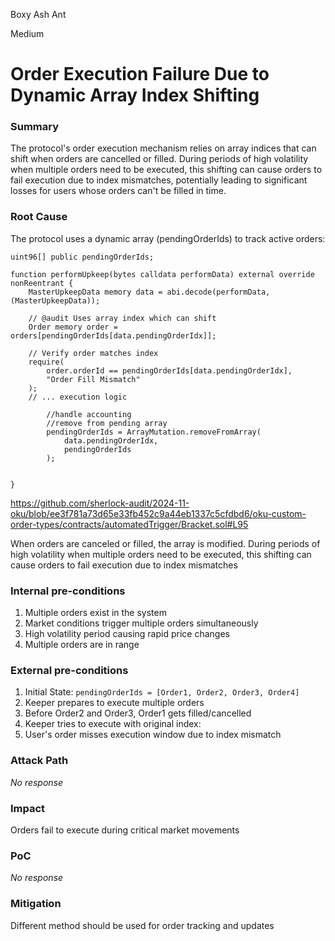 Boxy Ash Ant

Medium

# Order Execution Failure Due to Dynamic Array Index Shifting

### Summary

The protocol's order execution mechanism relies on array indices that can shift when orders are cancelled or filled. During periods of high volatility when multiple orders need to be executed, this shifting can cause orders to fail execution due to index mismatches, potentially leading to significant losses for users whose orders can't be filled in time.

### Root Cause

The protocol uses a dynamic array (pendingOrderIds) to track active orders:

```solidity
uint96[] public pendingOrderIds;

function performUpkeep(bytes calldata performData) external override nonReentrant {
    MasterUpkeepData memory data = abi.decode(performData, (MasterUpkeepData));
    
    // @audit Uses array index which can shift
    Order memory order = orders[pendingOrderIds[data.pendingOrderIdx]];

    // Verify order matches index
    require(
        order.orderId == pendingOrderIds[data.pendingOrderIdx],
        "Order Fill Mismatch"
    );
    // ... execution logic

        //handle accounting
        //remove from pending array
        pendingOrderIds = ArrayMutation.removeFromArray(
            data.pendingOrderIdx,
            pendingOrderIds
        );


}
```
https://github.com/sherlock-audit/2024-11-oku/blob/ee3f781a73d65e33fb452c9a44eb1337c5cfdbd6/oku-custom-order-types/contracts/automatedTrigger/Bracket.sol#L95

When orders are canceled or filled, the array is modified. During periods of high volatility when multiple orders need to be executed, this shifting can cause orders to fail execution due to index mismatches


### Internal pre-conditions

1. Multiple orders exist in the system
2. Market conditions trigger multiple orders simultaneously
3. High volatility period causing rapid price changes
4. Multiple orders are in range


### External pre-conditions

1. Initial State:
`pendingOrderIds = [Order1, Order2, Order3, Order4]
`
2. Keeper prepares to execute multiple orders
3. Before Order2 and Order3, Order1 gets filled/cancelled
4. Keeper tries to execute with original index:
5. User's order misses execution window due to index mismatch




### Attack Path

_No response_

### Impact

Orders fail to execute during critical market movements

### PoC

_No response_

### Mitigation

Different method should be used for order tracking and updates
